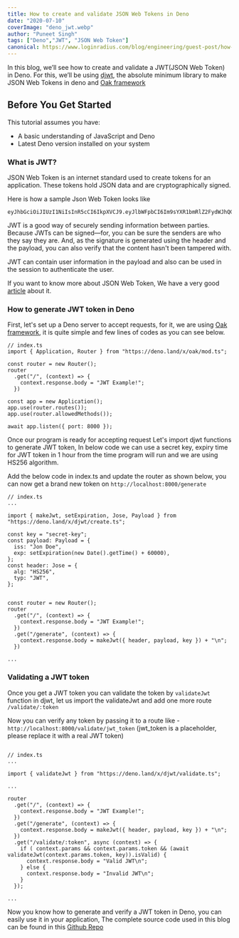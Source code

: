 ```yaml
---
title: How to create and validate JSON Web Tokens in Deno
date: "2020-07-10"
coverImage: "deno_jwt.webp"
author: "Puneet Singh"
tags: ["Deno","JWT", "JSON Web Token"]
canonical: https://www.loginradius.com/blog/engineering/guest-post/how-to-implement-jwt-authentication-in-deno/
---
```


In this blog, we’ll see how to create and validate a JWT(JSON Web Token) in Deno. For this, we’ll be using [djwt](https://github.com/timonson/djwt), the absolute minimum library to make JSON Web Tokens in deno and [Oak framework](https://deno.land/x/oak@v17.1.4)

## Before You Get Started
This tutorial assumes you have:

*   A basic understanding of JavaScript and Deno
*   Latest Deno version installed on your system

### What is JWT?

JSON Web Token is an internet standard used to create tokens for an application. These tokens hold JSON data and are cryptographically signed. 

Here is how a sample Json Web Token looks like

```
eyJhbGciOiJIUzI1NiIsInR5cCI6IkpXVCJ9.eyJlbWFpbCI6Im9sYXR1bmRlZ2FydWJhQGdtYWlsLmNvbSIsIm
```
JWT is a good way of securely sending information between parties. Because JWTs can be signed—for, you can be sure the senders are who they say they are. And, as the signature is generated using the header and the payload, you can also verify that the content hasn't been tampered with.

JWT can contain user information in the payload and also can be used in the session to authenticate the user. 

If you want to know more about JSON Web Token, We have a very good [article](/jwt/) about it.

### How to generate JWT token in Deno

First, let's set up a Deno server to accept requests, for it, we are using [Oak framework](https://deno.land/x/oak), it is quite simple and few lines of codes as you can see below.


```TS
// index.ts
import { Application, Router } from "https://deno.land/x/oak/mod.ts";

const router = new Router();
router
  .get("/", (context) => {
    context.response.body = "JWT Example!";
  })

const app = new Application();
app.use(router.routes());
app.use(router.allowedMethods());

await app.listen({ port: 8000 });
```

Once our program is ready for accepting request Let's import djwt functions to generate JWT token, In below code we can use a secret key, expiry time for JWT token in 1 hour from the time program will run and we are using HS256 algorithm.

Add the below code in index.ts and update the router as shown below, you can now get a brand new token on `http://localhost:8000/generate`

```TS
// index.ts
...

import { makeJwt, setExpiration, Jose, Payload } from "https://deno.land/x/djwt/create.ts";

const key = "secret-key";
const payload: Payload = {
  iss: "Jon Doe",
  exp: setExpiration(new Date().getTime() + 60000),
};
const header: Jose = {
  alg: "HS256",
  typ: "JWT",
};


const router = new Router();
router
  .get("/", (context) => {
    context.response.body = "JWT Example!";
  })
  .get("/generate", (context) => {
    context.response.body = makeJwt({ header, payload, key }) + "\n";
  })

...
```


### Validating a JWT token
Once you get a JWT token you can validate the token by `validateJwt` function in djwt, let us import the validateJwt and add one more route `/validate/:token`

Now you can verify any token by passing it to a route like - `http://localhost:8000/validate/jwt_token` (jwt_token is a placeholder, please replace it with a real JWT token)
```TS

// index.ts
...

import { validateJwt } from "https://deno.land/x/djwt/validate.ts";

...

router
  .get("/", (context) => {
    context.response.body = "JWT Example!";
  })
  .get("/generate", (context) => {
    context.response.body = makeJwt({ header, payload, key }) + "\n";
  })
  .get("/validate/:token", async (context) => {
    if ( context.params && context.params.token && (await validateJwt(context.params.token, key)).isValid) {
      context.response.body = "Valid JWT\n";
    } else {
      context.response.body = "Invalid JWT\n";
    }
  });

...

```

Now you know how to generate and verify a JWT token in Deno, you can easily use it in your application, The complete source code used in this blog can be found in this [Github Repo](https://github.com/LoginRadius/engineering-blog-samples/tree/master/Deno/JWTAuthentication)